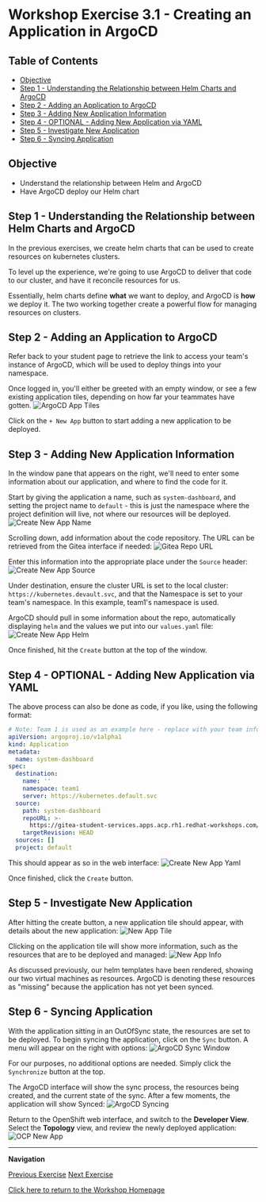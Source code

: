 # Workshop Exercise 3.1 - Creating an Application in ArgoCD

## Table of Contents

* [Objective](#objective)
* [Step 1 - Understanding the Relationship between Helm Charts and ArgoCD](#step-1---understanding-the-relationship-between-helm-charts-and-argocd)
* [Step 2 - Adding an Application to ArgoCD](#step-2---adding-an-application-to-argocd)
* [Step 3 - Adding New Application Information](#step-3---adding-new-application-information)
* [Step 4 - OPTIONAL - Adding New Application via YAML](#step-4---optional---adding-new-application-via-yaml)
* [Step 5 - Investigate New Application](#step-5---investigate-new-application)
* [Step 6 - Syncing Application](#step-6---syncing-application)

## Objective

* Understand the relationship between Helm and ArgoCD
* Have ArgoCD deploy our Helm chart

## Step 1 - Understanding the Relationship between Helm Charts and ArgoCD
In the previous exercises, we create helm charts that can be used to create resources on kubernetes clusters. 

To level up the experience, we're going to use ArgoCD to deliver that code to our cluster, and have it reconcile resources for us.

Essentially, helm charts define **what** we want to deploy, and ArgoCD is **how** we deploy it. The two working together create a powerful flow for managing resources on clusters.

## Step 2 - Adding an Application to ArgoCD
Refer back to your student page to retrieve the link to access your team's instance of ArgoCD, which will be used to deploy things into your namespace.

Once logged in, you'll either be greeted with an empty window, or see a few existing application tiles, depending on how far your teammates have gotten.
![ArgoCD App Tiles](../.images/argocd-existing-apps.png)

Click on the `+ New App` button to start adding a new application to be deployed.

## Step 3 - Adding New Application Information
In the window pane that appears on the right, we'll need to enter some information about our application, and where to find the code for it.

Start by giving the application a name, such as `system-dashboard`, and setting the project name to `default` - this is just the namespace where the project definition will live, not where our resources will be deployed.
![Create New App Name](../.images/argocd-new-app-tile.png)

Scrolling down, add information about the code repository. The URL can be retrieved from the Gitea interface if needed:
![Gitea Repo URL](../.images/gitea-repo-url.png)

Enter this information into the appropriate place under the `Source` header:
![Create New App Source](../.images/argocd-new-app-source.png)

Under destination, ensure the cluster URL is set to the local cluster: `https://kubernetes.devault.svc`, and that the Namespace is set to your team's namespace. In this example, team1's namespace is used.

ArgoCD should pull in some information about the repo, automatically displaying `helm` and the values we put into our `values.yaml` file:
![Create New App Helm](../.images/argocd-new-app-helm.png)

Once finished, hit the `Create` button at the top of the window.

## Step 4 - OPTIONAL - Adding New Application via YAML
The above process can also be done as code, if you like, using the following format:
```yaml
# Note: Team 1 is used as an example here - replace with your team information
apiVersion: argoproj.io/v1alpha1
kind: Application
metadata:
  name: system-dashboard
spec:
  destination:
    name: ''
    namespace: team1
    server: https://kubernetes.default.svc
  source:
    path: system-dashboard
    repoURL: >-
      https://gitea-student-services.apps.acp.rh1.redhat-workshops.com/rh1/team1-code.git
    targetRevision: HEAD
  sources: []
  project: default
```

This should appear as so in the web interface:
![Create New App Yaml](../.images/argocd-new-app-yaml.png)

Once finished, click the `Create` button.

## Step 5 - Investigate New Application
After hitting the create button, a new application tile should appear, with details about the new application:
![New App Tile](../.images/argocd-new-app-tile.png)

Clicking on the application tile will show more information, such as the resources that are to be deployed and managed:
![New App Info](../.images/argocd-before-sync.png)

As discussed previously, our helm templates have been rendered, showing our two virtual machines as resources. ArgoCD is denoting these resources as "missing" because the application has not yet been synced.

## Step 6 - Syncing Application
With the application sitting in an OutOfSync state, the resources are set to be deployed. To begin syncing the application, click on the `Sync` button. A menu will appear on the right with options:
![ArgoCD Sync Window](../.images/argocd-sync-window.png)

For our purposes, no additional options are needed. Simply click the `Synchronize` button at the top.

The ArgoCD interface will show the sync process, the resources being created, and the current state of the sync. After a few moments, the application will show Synced:
![ArgoCD Syncing](../.images/argocd-application-synced.png)

Return to the OpenShift web interface, and switch to the **Developer View**. Select the **Topology** view, and review the newly deployed application:
![OCP New App](../.images/system-dashboard-app.png)

---
**Navigation**

[Previous Exercise](../2.3-setup-grafana/)  [Next Exercise](../3.2-investigate-resources/)

[Click here to return to the Workshop Homepage](../../README.md)
